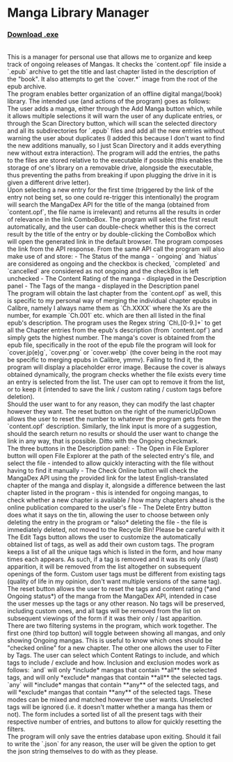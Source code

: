 # Manga Library Manager
### [Download .exe](https://github.com/ErisLoona/Manga-Library-Manager/releases/tag/v1.5)</br>
</br>
This is a manager for personal use that allows me to organize and keep track of ongoing releases of Mangas. It checks the `content.opf` file inside a `.epub` archive to get the title and last chapter listed in the description of the "book". It also attempts to get the `cover.*` image from the root of the epub archive.</br>
The program enables better organization of an offline digital manga(/book) library. The intended use (and actions of the program) goes as follows:</br>
The user adds a manga, either through the Add Manga button which, while it allows multiple selections it will warn the user of any duplicate entries, or through the Scan Directory button, which will scan the selected directory and all its subdirectories for `.epub` files and add all the new entries without warning the user about duplicates (I added this because I don't want to find the new additions manually, so I just Scan Directory and it adds everything new without extra interaction). The program will add the entries, the paths to the files are stored relative to the executable if possible (this enables the storage of one's library on a removable drive, alongside the executable, thus preventing the paths from breaking if upon plugging the drive in it is given a different drive letter).</br>
Upon selecting a new entry for the first time (triggered by the link of the entry not being set, so one could re-trigger this intentionally) the program will search the MangaDex API for the title of the manga (obtained from `content.opf`, the file name is irrelevant) and returns all the results in order of relevance in the link ComboBox. The program will select the first result automatically, and the user can double-check whether this is the correct result by the title of the entry or by double-clicking the ComboBox which will open the generated link in the default browser. The program composes the link from the API response. From the same API call the program will also make use of and store:
- The Status of the manga - `ongoing` and `hiatus` are considered as ongoing and the checkbox is checked, `completed` and `cancelled` are considered as not ongoing and the checkBox is left unchecked
- The Content Rating of the manga - displayed in the Description panel
- The Tags of the manga - displayed in the Description panel</br>
The program will obtain the last chapter from the `content.opf` as well, this is specific to my personal way of merging the individual chapter epubs in Calibre, namely I always name them as `Ch.XXXX` where the Xs are the number, for example `Ch.001` etc. which are then all listed in the final epub's description. The program uses the Regex string `Ch\.[0-9.]+` to get all the Chapter entries from the epub's description (from `content.opf`) and simply gets the highest number. The manga's cover is obtained from the epub file, specifically in the root of the epub file the program will look for `cover.jp(e)g`, `cover.png` or `cover.webp` (the cover being in the root may be specific to merging epubs in Calibre, ymmv). Failing to find it, the program will display a placeholder error image. Because the cover is always obtained dynamically, the program checks whether the file exists every time an entry is selected from the list. The user can opt to remove it from the list, or to keep it (intended to save the link / custom rating / custom tags before deletion).</br>
Should the user want to for any reason, they can modify the last chapter however they want. The reset button on the right of the numericUpDown allows the user to reset the number to whatever the program gets from the `content.opf` description. Similarly, the link input is more of a suggestion, should the search return no results or should the user want to change the link in any way, that is possible. Ditto with the Ongoing checkmark.</br>
The three buttons in the Description panel:
- The Open in File Explorer button will open File Explorer at the path of the selected entry's file, and select the file - intended to allow quickly interacting with the file without having to find it manually
- The Check Online button will check the MangaDex API using the provided link for the latest English-translated chapter of the manga and display it, alongside a difference between the last chapter listed in the program - this is intended for ongoing mangas, to check whether a new chapter is available / how many chapters ahead is the online publication compared to the user's file
- The Delete Entry button does what it says on the tin, allowing the user to choose between only deleting the entry in the program or *also* deleting the file - the file is immediately deleted, not moved to the Recycle Bin! Please be careful with it</br>
The Edit Tags button allows the user to customize the automatically obtained list of tags, as well as add their own custom tags. The program keeps a list of all the unique tags which is listed in the form, and how many times each appears. As such, if a tag is removed and it was its only (/last) apparition, it will be removed from the list altogether on subsequent openings of the form. Custom user tags must be different from existing tags (quality of life in my opinion, don't want multiple versions of the same tag). The reset button allows the user to reset the tags and content rating (*and Ongoing status*) of the manga from the MangaDex API, intended in case the user messes up the tags or any other reason. No tags will be preserved, including custom ones, and all tags will be removed from the list on subsequent viewings of the form if it was their only / last apparition.</br>
There are two filtering systems in the program, which work together. The first one (third top button) will toggle between showing all mangas, and only showing Ongoing mangas. This is useful to know which ones should be "checked online" for a new chapter. The other one allows the user to Filter by Tags. The user can select which Content Ratings to include, and which tags to include / exclude and how. Inclusion and exclusion modes work as follows: `and` will only *include* mangas that contain **all** the selected tags, and will only *exclude* mangas that contain **all** the selected tags. `any` will *include* mangas that contain **any** of the selected tags, and will *exclude* mangas that contain **any** of the selected tags. These modes can be mixed and matched however the user wants. Unselected tags will be ignored (i.e. it doesn't matter whether a manga has them or not). The form includes a sorted list of all the present tags with their respective number of entries, and buttons to allow for quickly resetting the filters.</br>
The program will only save the entries database upon exiting. Should it fail to write the `.json` for any reason, the user will be given the option to get the json string themselves to do with as they please.